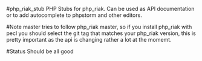 #php_riak_stub
PHP Stubs for php_riak.
Can be used as API documentation or to add autocomplete to phpstorm and other editors.

#Note
master tries to follow php_riak master, so if you install php_riak with pecl you should select the git tag that matches your php_riak version, this is pretty important as the api is changing rather a lot at the momemt.

#Status
Should be all good